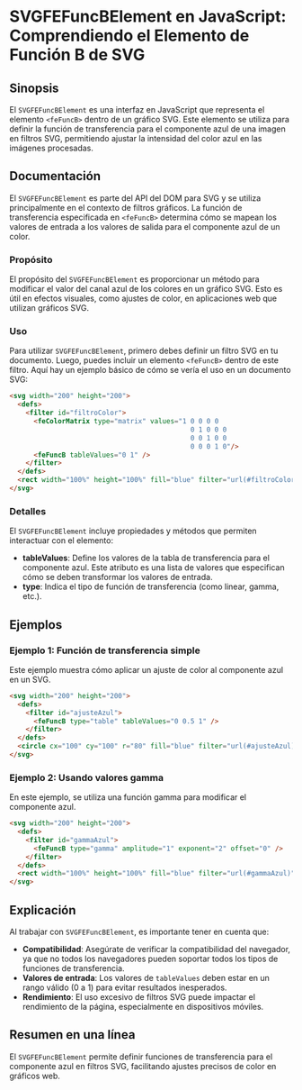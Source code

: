 <!--
Meta Description: # SVGFEFuncBElement en JavaScript: Comprendiendo el Elemento de Función B de SVG ## Sinopsis El `SVGFEFuncBElement` es una interfaz en JavaScript que ...
Meta Keywords: svg, para, filter, svgfefuncbelement, azul
-->

# SVGFEFuncBElement en JavaScript: Comprendiendo el Elemento de Función B de SVG

## Sinopsis
El `SVGFEFuncBElement` es una interfaz en JavaScript que representa el elemento `<feFuncB>` dentro de un gráfico SVG. Este elemento se utiliza para definir la función de transferencia para el componente azul de una imagen en filtros SVG, permitiendo ajustar la intensidad del color azul en las imágenes procesadas.

## Documentación
El `SVGFEFuncBElement` es parte del API del DOM para SVG y se utiliza principalmente en el contexto de filtros gráficos. La función de transferencia especificada en `<feFuncB>` determina cómo se mapean los valores de entrada a los valores de salida para el componente azul de un color.

### Propósito
El propósito del `SVGFEFuncBElement` es proporcionar un método para modificar el valor del canal azul de los colores en un gráfico SVG. Esto es útil en efectos visuales, como ajustes de color, en aplicaciones web que utilizan gráficos SVG.

### Uso
Para utilizar `SVGFEFuncBElement`, primero debes definir un filtro SVG en tu documento. Luego, puedes incluir un elemento `<feFuncB>` dentro de este filtro. Aquí hay un ejemplo básico de cómo se vería el uso en un documento SVG:

```html
<svg width="200" height="200">
  <defs>
    <filter id="filtroColor">
      <feColorMatrix type="matrix" values="1 0 0 0 0
                                             0 1 0 0 0
                                             0 0 1 0 0
                                             0 0 0 1 0"/>
      <feFuncB tableValues="0 1" />
    </filter>
  </defs>
  <rect width="100%" height="100%" fill="blue" filter="url(#filtroColor)" />
</svg>
```

### Detalles
El `SVGFEFuncBElement` incluye propiedades y métodos que permiten interactuar con el elemento:

- **tableValues**: Define los valores de la tabla de transferencia para el componente azul. Este atributo es una lista de valores que especifican cómo se deben transformar los valores de entrada. 
- **type**: Indica el tipo de función de transferencia (como linear, gamma, etc.).

## Ejemplos
### Ejemplo 1: Función de transferencia simple
Este ejemplo muestra cómo aplicar un ajuste de color al componente azul en un SVG.

```html
<svg width="200" height="200">
  <defs>
    <filter id="ajusteAzul">
      <feFuncB type="table" tableValues="0 0.5 1" />
    </filter>
  </defs>
  <circle cx="100" cy="100" r="80" fill="blue" filter="url(#ajusteAzul)" />
</svg>
```

### Ejemplo 2: Usando valores gamma
En este ejemplo, se utiliza una función gamma para modificar el componente azul.

```html
<svg width="200" height="200">
  <defs>
    <filter id="gammaAzul">
      <feFuncB type="gamma" amplitude="1" exponent="2" offset="0" />
    </filter>
  </defs>
  <rect width="100%" height="100%" fill="blue" filter="url(#gammaAzul)" />
</svg>
```

## Explicación
Al trabajar con `SVGFEFuncBElement`, es importante tener en cuenta que:

- **Compatibilidad**: Asegúrate de verificar la compatibilidad del navegador, ya que no todos los navegadores pueden soportar todos los tipos de funciones de transferencia.
- **Valores de entrada**: Los valores de `tableValues` deben estar en un rango válido (0 a 1) para evitar resultados inesperados.
- **Rendimiento**: El uso excesivo de filtros SVG puede impactar el rendimiento de la página, especialmente en dispositivos móviles.

## Resumen en una línea
El `SVGFEFuncBElement` permite definir funciones de transferencia para el componente azul en filtros SVG, facilitando ajustes precisos de color en gráficos web.